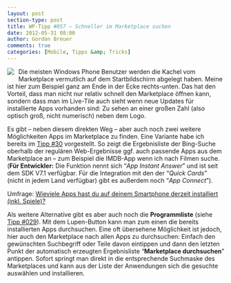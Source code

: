 ```yaml
---
layout: post
section-type: post
title: WP-Tipp #057 – Schneller im Marketplace suchen
date: 2012-05-31 08:00
author: Gordon Breuer
comments: true
categories: [Mobile, Tipps &amp; Tricks]
---
```

<p><img style="margin: 0px 10px 10px 0px; display: inline; float: left" align="left" src="http://anheledirwp.blob.core.windows.net/wordpress/2012/05/bedienungmg.png" /></p>  <p>Die meisten Windows Phone Benutzer werden die Kachel vom Marketplace vermutlich auf dem Startbildschirm abgelegt haben. Meine ist hier zum Beispiel ganz am Ende in der Ecke rechts-unten. Das hat den Vorteil, dass man nicht nur relativ schnell den Marketplace öffnen kann, sondern dass man im Live-Tile auch sieht wenn neue Updates für installierte Apps vorhanden sind: Zu sehen an einer großen Zahl (also optisch groß, nicht numerisch) neben dem Logo.</p>  <p>Es gibt – neben diesem direkten Weg – aber auch noch zwei weitere Möglichkeiten Apps im Marketplace zu finden. Eine Variante habe ich bereits im <a href="/post/2011/10/14/WP-Tipp-030-&ndash;-bing-findet-mehr-als-nur-Websites.aspx">Tipp #30</a> vorgestellt. So zeigt die Ergebnisliste der Bing-Suche oberhalb der regulären Web-Ergebnisse ggf. auch passende Apps aus dem Marketplace an – zum Beispiel die IMDB-App wenn ich nach Filmen suche.     <br />(<strong>Für Entwickler:</strong> Die Funktion nennt sich “<em>App Instant Answer</em>” und ist seit dem SDK V7.1 verfügbar. Für die Integration mit den der “<em>Quick Cards</em>” (nicht in jedem Land verfügbar) gibt es außerdem noch “<em>App Connect</em>”).</p> <script type="text/javascript" charset="utf-8" src="http://static.polldaddy.com/p/6275247.js"></script><noscript>   <p>Umfrage: <a href="http://polldaddy.com/poll/6275247/">Wieviele Apps hast du auf deinem Smartphone derzeit installiert (inkl. Spiele)?</a></p> </noscript>  <p>Als weitere Alternative gibt es aber auch noch die <strong>Programmliste</strong> (siehe <a href="/post/2011/10/13/WP-Tipp-029-&ndash;-Viele-Kleinigkeiten-die-das-Gesamtbild-abrunden.aspx">Tipp #029</a>). Mit dem Lupen-Button kann man zum einen die bereits installierten Apps durchsuchen. Eine oft übersehene Möglichkeit ist jedoch, hier auch den Marketplace nach allen Apps zu durchsuchen: Einfach den gewünschten Suchbegriff oder Teile davon eintippen und dann den letzten Punkt der automatisch erzeugten Ergebnisliste “<strong>Marketplace durchsuchen</strong>” antippen. Sofort springt man direkt in die entsprechende Suchmaske des Marketplaces und kann aus der Liste der Anwendungen sich die gesuchte auswählen und installieren.</p>
